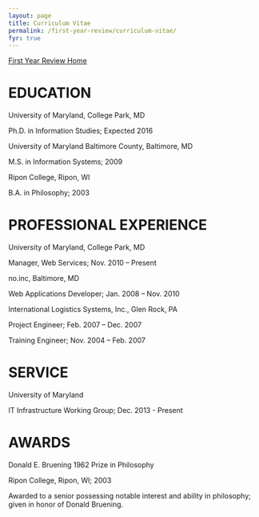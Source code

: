 ```yaml
---
layout: page
title: Curriculum Vitae
permalink: /first-year-review/curriculum-vitae/
fyr: true
---
```

[First Year Review Home](/first-year-review/)

EDUCATION
===
University of Maryland, College Park, MD

Ph.D. in Information Studies; Expected 2016

University of Maryland Baltimore County, Baltimore, MD

M.S. in Information Systems; 2009

Ripon College, Ripon, WI

B.A. in Philosophy; 2003

PROFESSIONAL EXPERIENCE
===
University of Maryland, College Park, MD

Manager, Web Services; Nov. 2010 – Present

no.inc, Baltimore, MD

Web Applications Developer; Jan. 2008 – Nov. 2010

International Logistics Systems, Inc., Glen Rock, PA

Project Engineer; Feb. 2007 – Dec. 2007

Training Engineer; Nov. 2004 – Feb. 2007

SERVICE  
===
University of Maryland

IT Infrastructure Working Group; Dec. 2013 - Present

AWARDS
===
Donald E. Bruening 1962 Prize in Philosophy

Ripon College, Ripon, WI; 2003

Awarded to a senior possessing notable interest and ability in philosophy; given in honor of Donald Bruening.